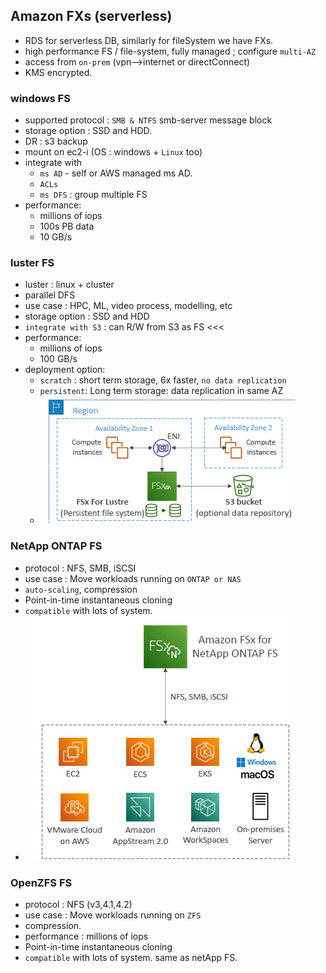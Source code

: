 ## Amazon FXs (serverless)
- RDS for serverless DB, similarly for fileSystem we have FXs.
- high performance FS / file-system, fully managed ; configure `multi-AZ` 
- access from `on-prem` (vpn-->internet or directConnect)
- KMS encrypted.


### windows FS
  - supported protocol : `SMB & NTFS` smb-server message block
  - storage option : SSD and HDD.
  - DR : s3 backup
  - mount on ec2-i (OS : windows + `Linux` too)
  - integrate with 
    - `ms AD` - self or AWS managed ms AD.
    - `ACLs`
    - `ms DFS` : group multiple FS 
  - performance:
    - millions of iops
    - 100s PB data
    - 10 GB/s
    
### luster FS
- luster : linux + cluster
- parallel DFS
- use case : HPC, ML, video process, modelling, etc
- storage option : SSD and HDD
- `integrate with S3` : can R/W from S3 as FS <<<
- performance:
  - millions of iops
  - 100 GB/s
- deployment option:
  - `scratch` : short term storage, 6x faster, `no data replication`
  - `persistent`: Long term storage: data replication in same AZ
  - ![img.png](../99_img/storage/more/img.png)

### NetApp ONTAP FS
- protocol : NFS, SMB, iSCSI
- use case : Move workloads running on `ONTAP or NAS`
- `auto-scaling`, compression
- Point-in-time instantaneous cloning
- `compatible` with lots of system.
- ![img_1.png](../99_img/storage/more/img_1.png)

### OpenZFS FS
- protocol : NFS (v3,4.1,4.2)
- use case : Move workloads running on `ZFS`
- compression.
- performance : millions of iops
- Point-in-time instantaneous cloning
- `compatible` with lots of system. same as netApp FS.